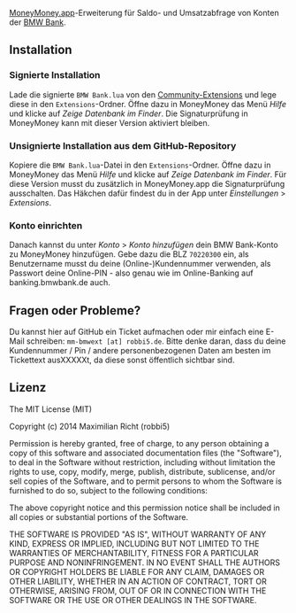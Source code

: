 [MoneyMoney.app](http://moneymoney-app.com)-Erweiterung für Saldo- und Umsatzabfrage von Konten der [BMW Bank](http://www.bmwbank.de/).

Installation
------------
### Signierte Installation

Lade die signierte `BMW Bank.lua` von den [Community-Extensions](http://moneymoney-app.com/extensions/) und lege diese in den `Extensions`-Ordner. Öffne dazu in MoneyMoney das Menü *Hilfe* und klicke auf *Zeige Datenbank im Finder*. Die Signaturprüfung in MoneyMoney kann mit dieser Version aktiviert bleiben.

### Unsignierte Installation aus dem GitHub-Repository

Kopiere die `BMW Bank.lua`-Datei in den `Extensions`-Ordner. Öffne dazu in MoneyMoney das Menü *Hilfe* und klicke auf *Zeige Datenbank im Finder*. Für diese Version musst du zusätzlich in MoneyMoney.app die Signaturprüfung ausschalten. Das Häkchen dafür findest du in der App unter *Einstellungen* > *Extensions*.

### Konto einrichten

Danach kannst du unter *Konto* > *Konto hinzufügen* dein BMW Bank-Konto zu MoneyMoney hinzufügen. Gebe dazu die BLZ `70220300` ein, als Benutzername musst du deine (Online-)Kundennummer verwenden, als Passwort deine Online-PIN - also genau wie im Online-Banking auf banking.bmwbank.de auch.

Fragen oder Probleme?
---------------------

Du kannst hier auf GitHub ein Ticket aufmachen oder mir einfach eine E-Mail schreiben: `mm-bmwext [at] robbi5.de`.
Bitte denke daran, dass du deine Kundennummer / Pin / andere personenbezogenen Daten am besten im Tickettext ausXXXXXt, da diese sonst öffentlich sichtbar sind.

Lizenz
------
The MIT License (MIT)

Copyright (c) 2014 Maximilian Richt (robbi5)

Permission is hereby granted, free of charge, to any person obtaining a copy
of this software and associated documentation files (the "Software"), to deal
in the Software without restriction, including without limitation the rights
to use, copy, modify, merge, publish, distribute, sublicense, and/or sell
copies of the Software, and to permit persons to whom the Software is
furnished to do so, subject to the following conditions:

The above copyright notice and this permission notice shall be included in all
copies or substantial portions of the Software.

THE SOFTWARE IS PROVIDED "AS IS", WITHOUT WARRANTY OF ANY KIND, EXPRESS OR
IMPLIED, INCLUDING BUT NOT LIMITED TO THE WARRANTIES OF MERCHANTABILITY,
FITNESS FOR A PARTICULAR PURPOSE AND NONINFRINGEMENT. IN NO EVENT SHALL THE
AUTHORS OR COPYRIGHT HOLDERS BE LIABLE FOR ANY CLAIM, DAMAGES OR OTHER
LIABILITY, WHETHER IN AN ACTION OF CONTRACT, TORT OR OTHERWISE, ARISING FROM,
OUT OF OR IN CONNECTION WITH THE SOFTWARE OR THE USE OR OTHER DEALINGS IN THE
SOFTWARE.